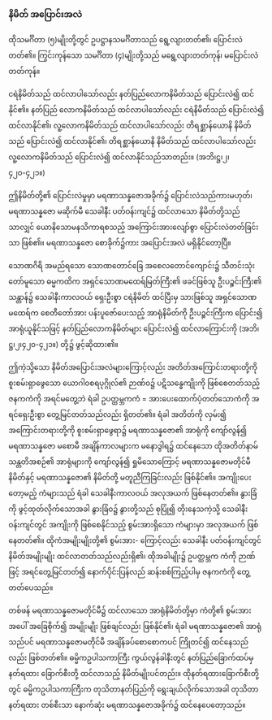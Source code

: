 ### နိမိတ် အပြောင်းအလဲ

ထိုသမင်္ဂိတာ (၅)မျိုးတို့တွင် ဥပဋ္ဌာနသမင်္ဂိတာသည် ရွေ့လျားတတ်၏၊ ပြောင်းလဲတတ်၏။ ကြွင်းကုန်သော
သမင်္ဂိတာ (၄)မျိုးတို့သည် မရွေ့လျားတတ်ကုန်၊ မပြောင်းလဲတတ်ကုန်။

ငရဲနိမိတ်သည် ထင်လာပါသော်လည်း နတ်ပြည်လောကနိမိတ်သည် ပြောင်းလဲ၍ ထင်နိုင်၏။ နတ်ပြည်
လောကနိမိတ်သည် ထင်လာပါသော်လည်း ငရဲနိမိတ်သည် ပြောင်းလဲ၍ ထင်လာနိုင်၏၊ လူ့လောကနိမိတ်သည်
ထင်လာပါသော်လည်း တိရစ္ဆာန်ယောနိ နိမိတ်သည် ပြောင်းလဲ၍ ထင်လာနိုင်၏၊ တိရစ္ဆာန်ယောနိ နိမိတ်သည်
ထင်လာပါသော်လည်း လူ့လောကနိမိတ်သည် ပြောင်းလဲ၍ ထင်လာနိုင်သည်သာတည်း။
<r>(အဘိ၊ဋ္ဌ၊၂၊၄၂၀-၄၂၁။)</r>

ဤနိမိတ်တို့၏ ပြောင်းလဲမှုမှာ မရဏာသန္နဇောအခိုက်၌ ပြောင်းလဲသည်ကားမဟုတ်၊ မရဏာသန္နဇော
မဆိုက်မီ သေခါနီး ပတ်ဝန်းကျင်၌ ထင်လာသော နိမိတ်တို့သည်သာလျှင် ယောနိသောမနသိကာရစသည့်
အကြောင်းအားလျော်စွာ ပြောင်းလဲတတ်ခြင်းသာ ဖြစ်၏။ မရဏာသန္နဇော စောခိုက်၌ကား အပြောင်းအလဲ
မရှိနိုင်တော့ပြီ။

သောဏဂိရိ အမည်ရသော သောဏတောင်ခြေ အစေလတောင်ကျောင်း၌ သီတင်းသုံးတော်မူသော
ဓမ္မကထိက အရှင်သောဏမထေရ်မြတ်ကြီး၏ ဖခင်ဖြစ်သူ ဦးပဉ္စင်းကြီး၏ သန္တာန်၌ သေခါနီးကာလဝယ် ရှေးဦးစွာ
ငရဲနိမိတ် ထင်ပြီးမှ သားဖြစ်သူ အရှင်သောဏမထေရ်က စေတီတော်အား ပန်းပူဇော်ပေးသည့် အာရုံနိမိတ်ကို
ဦးပဉ္စင်းကြီးက ပြောင်း၍ အာရုံယူနိုင်သဖြင့် နတ်ပြည်လောကနိမိတ်များ ပြောင်းလဲ၍ ထင်လာကြောင်းကို
(အဘိ၊ဋ္ဌ၊၂၊၄၂၀-၄၂၁။) တို့၌ ဖွင့်ဆိုထား၏။

ဤကဲ့သို့သော နိမိတ်အပြောင်းအလဲများကြောင့်လည်း အတိတ်အကြောင်းတရားတို့ကို စူးစမ်းရှာဖွေသော
ယောဂါ၀စရပုဂ္ဂိုလ်၏ ဉာဏ်၀၌ ပဋိသန္ဓေကျိုးကို ဖြစ်စေတတ်သည့် ဇနကကံကို အရင်မတွေ့ဘဲ ရံခါ ဥပတ္ထမ္ဘကကံ
= အားပေးထောက်ပံ့တတ်သောကံကို အရင်ရှေးဦးစွာ တွေ့မြင်တတ်သည်လည်း ရှိတတ်၏။ ရံခါ အတိတ်ကို
လှမ်း၍ အကြောင်းတရားတို့ကို စူးစမ်းရှာဖွေရာ၌ မရဏာသန္နဇော၏ အာရုံကို ကျော်လွန်၍ မရဏာသန္နဇော
မစောမီ အချိန်ကာလများက မနောဒွါရ၌ ထင်နေသော ထိုအတိတ်နာမ်သန္တတိအစဉ်၏ အာရုံများကို ကျော်လွန်၍
ရှုမိသောကြောင့် မရဏာသန္နဇောမတိုင်မီ နိမိတ်နှင့် မရဏာသန္နဇော၏ နိမိတ်တို့ မတူညီကြခြင်းလည်း
ဖြစ်နိုင်၏။ အကျိုးပေးတော့မည့် ကံများသည် ရံခါ သေခါနီးကာလဝယ် အလုအယက် ဖြစ်နေတတ်၏။ နွားခြံကို
ဖွင့်ထုတ်လိုက်သောအခါ နွားခြံ၀၌ နွားတို့သည် စုပြုံ၍ တိုးနေသကဲ့သို့ သေခါနီးဝန်းကျင်တွင် အကျိုးကို
ဖြစ်စေနိုင်သည့် စွမ်းအားရှိသော ကံများမှာ အလုအယက် ဖြစ်နေတတ်၏။ ထိုကံအမျိုးမျိုးတို့၏ စွမ်းအား-
ကြောင့်လည်း သေခါနီး ပတ်ဝန်းကျင်တွင် နိမိတ်အမျိုးမျိုး ထင်လာတတ်သည်လည်းရှိ၏၊ ထိုအခါမျိုး၌ ဥပတ္ထမ္ဘက
ကံကို ဉာဏ်ဖြင့် အရင်တွေ့မြင်တတ်၍ နောက်ပိုင်းပြန်လည် ဆန်းစစ်ကြည့်ပါမှ ဇနကကံကို တွေ့တတ်ပေသည်။

တစ်ဖန် မရဏာသန္နဇောမတိုင်မီ၌ ထင်လာသော အာရုံနိမိတ်တို့မှာ ကံတို့၏ စွမ်းအားအပေါ်
အခြေစိုက်၍ အမျိုးမျိုး ဖြစ်ချင်လည်း ဖြစ်နိုင်၏၊ ရံခါ မရဏာသန္နဇော၏ အာရုံသည်ပင် မရဏာသန္နဇောမတိုင်မီ
အချိန်ခပ်စောစောကပင် ကြိုတင်၍ ထင်နေသည်လည်း ဖြစ်တတ်၏။ ဓမ္မိကဥပါသကာကြီး ကွယ်လွန်ခါနီးတွင်
နတ်ပြည်ခြောက်ထပ်မှ နတ်ရထား ခြောက်စီးတို့ ထင်လာသည့် နိမိတ်မျိုးပင်တည်း။ ထိုနတ်ရထားခြောက်စီးတို့တွင်
ဓမ္မိကဥပါသကာကြီးက တုသိတာနတ်ပြည်ကို ရွေးချယ်လိုက်သောအခါ တုသိတာနတ်ရထား တစ်စီးသာ
နောက်ဆုံး မရဏာသန္နဇောအခိုက်၌ ထင်နေပေတော့သည်။
